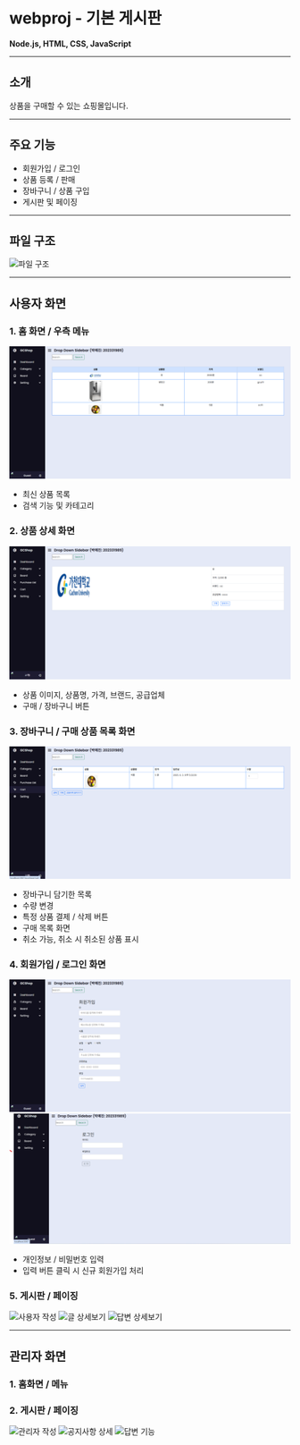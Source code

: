 # webproj - 기본 게시판
**Node.js, HTML, CSS, JavaScript**

---

## 소개
상품을 구매할 수 있는 쇼핑몰입니다.

---

## 주요 기능
- 회원가입 / 로그인
- 상품 등록 / 판매
- 장바구니 / 상품 구입
- 게시판 및 페이징

---

## 파일 구조
![파일 구조](images/file-structure.png)

---

## 사용자 화면

### 1. 홈 화면 / 우측 메뉴
![홈 화면](images/home.png)
- 최신 상품 목록
- 검색 기능 및 카테고리

### 2. 상품 상세 화면
![상품 상세](images/product-detail.png)
- 상품 이미지, 상품명, 가격, 브랜드, 공급업체
- 구매 / 장바구니 버튼

### 3. 장바구니 / 구매 상품 목록 화면
![장바구니](images/cart.png)
- 장바구니 담기한 목록
- 수량 변경
- 특정 상품 결제 / 삭제 버튼
- 구매 목록 화면
- 취소 가능, 취소 시 취소된 상품 표시

### 4. 회원가입 / 로그인 화면
![회원가입](images/signup.png)
![로그인](images/login.png)
- 개인정보 / 비밀번호 입력
- 입력 버튼 클릭 시 신규 회원가입 처리

### 5. 게시판 / 페이징
![사용자 작성](images/board-user.png)
![글 상세보기](images/board-detail.png)
![답변 상세보기](images/board-reply.png)

---

## 관리자 화면 

### 1. 홈화면 / 메뉴

### 2. 게시판 / 페이징
![관리자 작성](images/board-admin.png)
![공지사항 상세](images/admin-notice.png)
![답변 기능](images/admin-reply.png)
